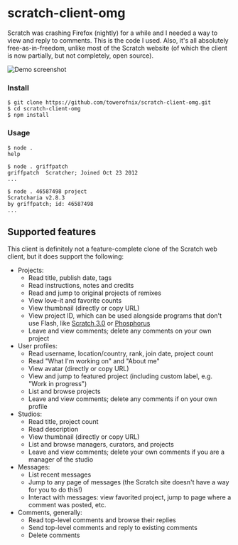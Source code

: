 # scratch-client-omg

Scratch was crashing Firefox (nightly) for a while and I needed a way to view and reply to comments. This is the code I used. Also, it's all absolutely free-as-in-freedom, unlike most of the Scratch website (of which the client is now partially, but not completely, open source).

![Demo screenshot](https://u.cubeupload.com/QNgz4p.png)

### Install

```
$ git clone https://github.com/towerofnix/scratch-client-omg.git
$ cd scratch-client-omg
$ npm install
```

### Usage

```
$ node .
help

$ node . griffpatch
griffpatch  Scratcher; Joined Oct 23 2012
...

$ node . 46587498 project
Scratcharia v2.8.3
by griffpatch; id: 46587498
...
```

## Supported features

This client is definitely not a feature-complete clone of the Scratch web client, but it does support the following:

* Projects:
  * Read title, publish date, tags
  * Read instructions, notes and credits
  * Read and jump to original projects of remixes
  * View love-it and favorite counts
  * View thumbnail (directly or copy URL)
  * View project ID, which can be used alongside programs that don't use Flash, like [Scratch 3.0](https://llk.github.io/scratch-gui/) or [Phosphorus](https://phosphorus.github.io/)
  * Leave and view comments; delete any comments on your own project
* User profiles:
  * Read username, location/country, rank, join date, project count
  * Read "What I'm working on" and "About me"
  * View avatar (directly or copy URL)
  * View and jump to featured project (including custom label, e.g. "Work in progress")
  * List and browse projects
  * Leave and view comments; delete any comments if on your own profile
* Studios:
  * Read title, project count
  * Read description
  * View thumbnail (directly or copy URL)
  * List and browse managers, curators, and projects
  * Leave and view comments; delete your own comments if you are a manager of the studio
* Messages:
  * List recent messages
  * Jump to any page of messages (the Scratch site doesn't have a way for you to do this!)
  * Interact with messages: view favorited project, jump to page where a comment was posted, etc.
* Comments, generally:
  * Read top-level comments and browse their replies
  * Send top-level comments and reply to existing comments
  * Delete comments
